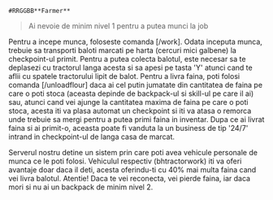 `#RRGGBB**Farmer**`
> Ai nevoie de minim nivel 1 pentru a putea munci la job


Pentru a incepe munca, foloseste comanda [/work].
Odata inceputa munca, trebuie sa transporti baloti marcati pe harta (cercuri mici galbene) la checkpoint-ul primit.
Pentru a putea colecta balotul, este necesar sa te deplasezi cu tractorul langa acesta si sa apesi pe tasta 'Y' atunci cand te aflii cu spatele tractorului lipit de balot.
Pentru a livra faina, poti folosi comanda [/unloadflour] daca ai cel putin jumatate din cantitatea de faina pe care o poti stoca (aceasta depinde de backpack-ul si skill-ul pe care il ai) sau, atunci cand vei 
ajunge la cantitatea maxima de faina pe care o poti stoca, acesta iti va plasa automat un checkpoint si iti va atasa o remorca unde trebuie sa mergi pentru a putea primi faina in inventar.
Dupa ce ai livrat faina si ai primit-o, aceasta poate fi vanduta la un business de tip '24/7' intrand in checkpoint-ul de langa casa de marcat.

Serverul nostru detine un sistem prin care poti avea vehicule personale de munca ce le poti folosi.
Vehiculul respectiv (bhtractorwork) iti va oferi avantaje doar daca il deti, acesta oferindu-ti cu 40% mai multa faina cand vei livra balotul.
Atentie! Daca te vei reconecta, vei pierde faina, iar daca mori si nu ai un backpack de minim nivel 2.
